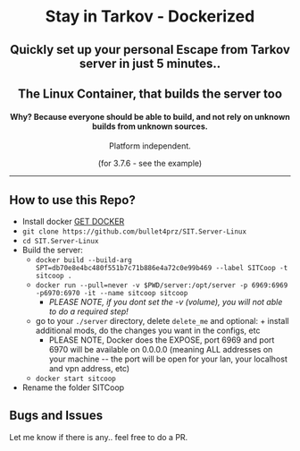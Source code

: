 <div align=center style="text-align: center;">
<h1> Stay in Tarkov - Dockerized</h1>
<h2>Quickly set up your personal Escape from Tarkov server in just 5 minutes..</h2>
<h2>The Linux Container, that builds the server too</h2>
<h4>Why? Because everyone should be able to build, and not rely on unknown builds from unknown sources.</h3>

Platform independent.
  
(for 3.7.6 - see the example)
</div>

---

## How to use this Repo?

* Install docker [GET DOCKER](https://docs.docker.com/get-docker/)
* `git clone https://github.com/bullet4prz/SIT.Server-Linux`
* `cd SIT.Server-Linux`
* Build the server:
  * `docker build --build-arg SPT=db70e8e4bc480f551b7c71b886e4a72c0e99b469 --label SITCoop -t sitcoop . `
  * `docker run --pull=never -v $PWD/server:/opt/server -p 6969:6969 -p6970:6970 -it --name sitcoop sitcoop`
    *  *PLEASE NOTE, if you dont set the -v (volume), you will not able to do a required step!*
  * go to your `./server` directory, delete `delete_me` and optional: + install additional mods, do the changes you want in the configs, etc
    * PLEASE NOTE, Docker does the EXPOSE, port 6969 and port 6970 will be available on 0.0.0.0 (meaning ALL addresses on your machine -- the port will be open for your lan, your localhost and vpn address, etc)
  * `docker start sitcoop`
* Rename the folder SITCoop

## Bugs and Issues
Let me know if there is any.. feel free to do a PR.
